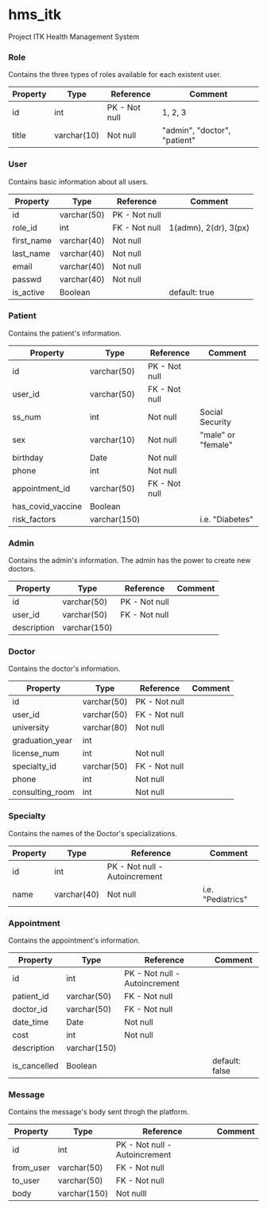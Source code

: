 # hms_itk
Project ITK Health Management System


### Role
Contains the three types of roles available for each existent user.

| Property | Type        | Reference     | Comment                      |
|----------|-------------|---------------|------------------------------|
| id       |     int     | PK - Not null |    1,        2,       3      |
| title    | varchar(10) |    Not null   | "admin", "doctor", "patient" |


### User
Contains basic information about all users.

| Property   | Type        | Reference      | Comment               |
|------------|-------------|----------------|-----------------------|
| id         | varchar(50) |  PK - Not null |                       |
| role_id    |     int     |  FK - Not null | 1(admn), 2(dr), 3(px) |
| first_name | varchar(40) |     Not null   |                       |
| last_name  | varchar(40) |     Not null   |                       |
| email      | varchar(40) |     Not null   |                       |
| passwd     | varchar(40) |     Not null   |                       |
| is_active  |   Boolean   |                |     default: true     |


### Patient
Contains the patient's information.

| Property          | Type        | Reference     | Comment            |
|-------------------|-------------|---------------|--------------------|
| id                | varchar(50) | PK - Not null |                    |
| user_id           | varchar(50) | FK - Not null |                    |
| ss_num            |     int     |    Not null   |   Social Security  |
| sex               | varchar(10) |    Not null   | "male" or "female" |
| birthday          |     Date    |    Not null   |                    |
| phone             |     int     |    Not null   |                    |
| appointment_id    | varchar(50) | FK - Not null |                    |
| has_covid_vaccine |   Boolean   |               |                    |
| risk_factors      |varchar(150) |               |    i.e. "Diabetes" |


### Admin
Contains the admin's information. The admin has the power to create new doctors.

| Property    | Type         | Reference     | Comment |
|-------------|--------------|---------------|---------|
| id          |  varchar(50) | PK - Not null |         |
| user_id     |  varchar(50) | FK - Not null |         |
| description | varchar(150) |               |         |


### Doctor 
Contains the doctor's information.

| Property          | Type        | Reference     | Comment           |
|-------------------|-------------|---------------|-------------------|
| id                | varchar(50) | PK - Not null |                   |
| user_id           | varchar(50) | FK - Not null |                   |
| university        | varchar(80) |    Not null   |                   |
| graduation_year   |     int     |               |                   |
| license_num       |     int     |    Not null   |                   |
| specialty_id      | varchar(50) | FK - Not null |                   |
| phone             |     int     |    Not null   |                   |
| consulting_room   |     int     |    Not null   |                   |


### Specialty
Contains the names of the Doctor's specializations.

| Property | Type        | Reference                    | Comment           |
|----------|-------------|------------------------------|-------------------|
| id       |     int     | PK - Not null - Autoincrement|                   |
| name     | varchar(40) |           Not null           | i.e. "Pediatrics" |


### Appointment
Contains the appointment's information.

| Property     | Type         | Reference                     | Comment        |
|--------------|--------------|-------------------------------|----------------|
| id           |      int     | PK - Not null - Autoincrement |                |
| patient_id   |  varchar(50) |         FK - Not null         |                |
| doctor_id    |  varchar(50) |         FK - Not null         |                |
| date_time    |     Date     |            Not null           |                |
| cost         |      int     |            Not null           |                |
| description  | varchar(150) |                               |                |
| is_cancelled |    Boolean   |                               | default: false |


### Message
Contains the message's body sent throgh the platform.

| Property  | Type         | Reference                    | Comment |
|-----------|--------------|------------------------------|---------|
| id        |      int     | PK - Not null - Autoincrement|         |
| from_user |  varchar(50) |         FK - Not null        |         |
| to_user   |  varchar(50) |         FK - Not null        |         |
| body      | varchar(150) |           Not nulll          |         |
